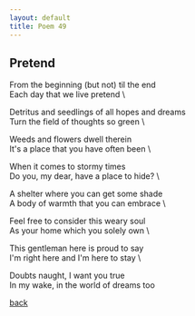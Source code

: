```yaml
---
layout: default
title: Poem 49
---
```


## Pretend

From the beginning (but not) til the end \
Each day that we live pretend \

Detritus and seedlings of all hopes and dreams \
Turn the field of thoughts so green \

Weeds and flowers dwell therein \
It's a place that you have often been \

When it comes to stormy times \
Do you, my dear, have a place to hide? \

A shelter where you can get some shade \
A body of warmth that you can embrace \

Feel free to consider this weary soul \
As your home which you solely own \

This gentleman here is proud to say \
I'm right here and I'm here to stay \

Doubts naught, I want you true \
In my wake, in the world of dreams too


 [back](../index-page.html)
